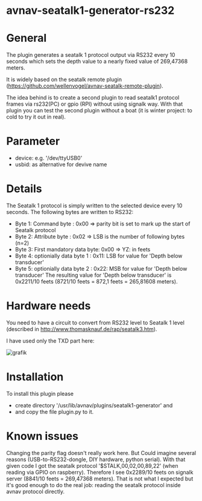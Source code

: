 # avnav-seatalk1-generator-rs232

# General

The plugin generates a seatalk 1 protocol output via RS232 every 10 seconds which sets the depth value to a nearly fixed value of 269,47368 meters.

It is widely based on the seatalk remote plugin (https://github.com/wellenvogel/avnav-seatalk-remote-plugin).

The idea behind is to create a second plugin to read seatalk1 protocol frames via rs232(PC) or gpio (RPI) without using signalk way.
With that plugin you can test the second plugin without a boat (it is winter project: to cold to try it out in real).

# Parameter

- device: e.g. '/dev/ttyUSB0'
- usbid: as alternative for devive name

# Details

The Seatalk 1 protocol is simply written to the selected device every 10 seconds.
The following bytes are written to RS232:
- Byte 1: Command byte             : 0x00 => parity bit is set to mark up the start of Seatalk protocol
- Byte 2: Attribute byte           : 0x02 => LSB is the number of following bytes (n=2)
- Byte 3: First mandatory data byte: 0x00 => YZ: in feets
- Byte 4: optionially data byte 1  : 0x11: LSB for value for 'Depth below transducer'
- Byte 5: optionially data byte 2  : 0x22: MSB for value for 'Depth below transducer'
The resulting value for 'Depth below transducer' is 0x2211/10 feets (8721/10 feets = 872,1 feets = 265,81608 meters).

# Hardware needs
You need to have a circuit to convert from RS232 level to Seatalk 1 level (described in http://www.thomasknauf.de/rap/seatalk3.htm).

I have used only the TXD part here:

![grafik](https://user-images.githubusercontent.com/98450191/153364093-61c8a10d-0b68-42a2-8dae-0e706e0a035f.png)


# Installation

To install this plugin please 
- create directory '/usr/lib/avnav/plugins/seatalk1-generator' and 
- and copy the file plugin.py to it.

# Known issues
Changing the parity flag doesn't really work here. 
But Could imagine several reasons (USB-to-RS232-dongle, DIY hardware, python serial).
With that given code I got the seatalk protocol '$STALK,00,02,00,89,22' (when reading via GPIO on raspberry). 
Therefore I see 0x2289/10 feets on signalk server (8841/10 feets = 269,47368 meters).
That is not what I expected but it's good enough to do the real job: reading the seatalk protocol inside avnav protocol directly.
